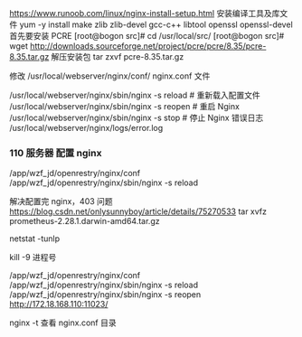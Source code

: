 https://www.runoob.com/linux/nginx-install-setup.html
安装编译工具及库文件
yum -y install make zlib zlib-devel gcc-c++ libtool openssl openssl-devel
首先要安装 PCRE
[root@bogon src]# cd /usr/local/src/
[root@bogon src]# wget http://downloads.sourceforge.net/project/pcre/pcre/8.35/pcre-8.35.tar.gz
解压安装包
tar zxvf pcre-8.35.tar.gz

修改
/usr/local/webserver/nginx/conf/
nginx.conf 文件

/usr/local/webserver/nginx/sbin/nginx -s reload # 重新载入配置文件
/usr/local/webserver/nginx/sbin/nginx -s reopen # 重启 Nginx
/usr/local/webserver/nginx/sbin/nginx -s stop # 停止 Nginx
错误日志
/usr/local/webserver/nginx/logs/error.log

### 110 服务器 配置 nginx

/app/wzf_jd/openrestry/nginx/conf
/app/wzf_jd/openrestry/nginx/sbin/nginx -s reload

解决配置完 nginx，403 问题
https://blog.csdn.net/onlysunnyboy/article/details/75270533
tar xvfz prometheus-2.28.1.darwin-amd64.tar.gz

netstat -tunlp

kill -9 进程号

/app/wzf_jd/openrestry/nginx/conf
/app/wzf_jd/openrestry/nginx/sbin/nginx -s reload
/app/wzf_jd/openrestry/nginx/sbin/nginx -s reopen
http://172.18.168.110:11023/

nginx -t 查看 nginx.conf 目录
